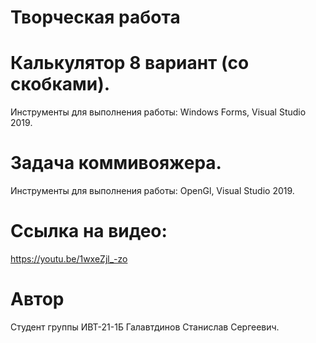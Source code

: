 # Творческая работа
# Калькулятор 8 вариант (со скобками).
Инструменты для выполнения работы: Windows Forms, Visual Studio 2019.
# Задача коммивояжера.
Инструменты для выполнения работы: OpenGl, Visual Studio 2019.
# Ссылка на видео:
https://youtu.be/1wxeZjl_-zo
# Автор
Студент группы ИВТ-21-1Б Галавтдинов Станислав Сергеевич.
